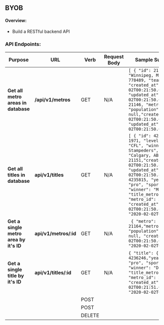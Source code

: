## BYOB

#### Overview:
- Build a RESTful backend API



### API Endpoints:
| Purpose  | URL  | Verb  | Request Body  | Sample Success Response  |
|---|---|---|---|---|
|  **Get all metro areas in database** |  **/api/v1/metros** |  GET | N/A  | ```[ { "id": 21145, "metro": "Winnipeg, MB", "population": 778489, "teams": null "created_at": "2020-02-02T00:21:50.651Z", "updated_at": "2020-02-02T00:21:50.651Z" }, { "id": 21146, "metro": "Ottawa, ON", "population": 1323783, "teams": null,"created_at": "2020-02-02T00:21:50.653Z", "updated_at": "2020-02-02T00:21:50.653Z" } ]``` |
| **Get all titles in database**  |  **api/v1/titles** |  GET | N/A | ```[ { "id": 4235802, "year": 1971, "level": "pro", "sport": "CFL", "winner": "Calgary Stampeders","title_metro": "Calgary, AB", "metro_id": 21151,"created_at": "2020-02-02T00:21:50.843Z", "updated_at": "2020-02-02T00:21:50.843Z" }, { "id": 4235815, "year": 1931, "level": "pro", "sport": "NHL", "winner": "Montreal Canadiens", "title_metro": "Montreal, QC", "metro_id": 21147, "created_at": "2020-02-02T00:21:50.851Z","updated_at": "2020-02-02T00:21:50.851Z" } ]``` |
| **Get a single metro area by it's ID**   |  **api/v1/metros/:id** |  GET |  N/A | ``` { "metro": { "id": 21164,"metro": "Denver, CO", "population": 2888227, "teams": null, "created_at": "2020-02-02T00:21:50.677Z","updated_at": "2020-02-02T00:21:50.677Z" } }``` |
| **Get a single title by it's ID**  |  **api/v1/titles/:id**  | GET  | N/A  | ```{ "title": { "id": 4236246,"year": 1998, "level": "pro", "sport": "NFL", "winner": "Denver Broncos", "title_metro": "Denver, CO", "metro_id": 21164, "created_at": "2020-02-02T00:21:51.013Z","updated_at": "2020-02-02T00:21:51.013Z" } }```  |
|   |   |  POST |   |   |
|   |   |  POST |   |   |
|   |   |  DELETE |   |   |
